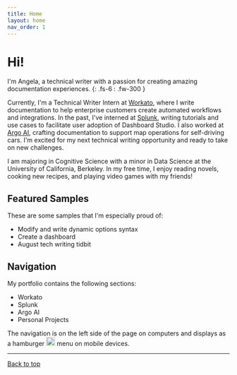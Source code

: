 ```yaml
---
title: Home
layout: home
nav_order: 1
---
```


# Hi!
I'm Angela, a technical writer with a passion for creating amazing documentation experiences. 
{: .fs-6 : .fw-300 }

Currently, I'm a Technical Writer Intern at [Workato], where I write documentation to help enterprise customers create automated workflows and integrations. In the past, I've interned at [Splunk], writing tutorials and use cases to facilitate user adoption of Dashboard Studio. I also worked at [Argo AI], crafting documentation to support map operations for self-driving cars. I'm excited for my next technical writing opportunity and ready to take on new challenges.

I am majoring in Cognitive Science with a minor in Data Science at the University of California, Berkeley. In my free time, I enjoy reading novels, cooking new recipes, and playing video games with my friends! 

## Featured Samples
These are some samples that I'm especially proud of:
* Modify and write dynamic options syntax
* Create a dashboard
* August tech writing tidbit

## Navigation
My portfolio contains the following sections:

* Workato
* Splunk
* Argo AI
* Personal Projects

The navigation is on the left side of the page on computers and displays as a hamburger <img src="https://github.com/shuangela/portfolio/assets/17172489/05673d94-0fc1-4e4a-b3f5-39834f2c248a" alt="hamburger menu" width="20"/> menu on mobile devices.

----
[Back to top](#top)

[Workato]: https://www.workato.com/
[Splunk]: https://www.splunk.com/
[Argo AI]: https://en.wikipedia.org/wiki/Argo_AI

